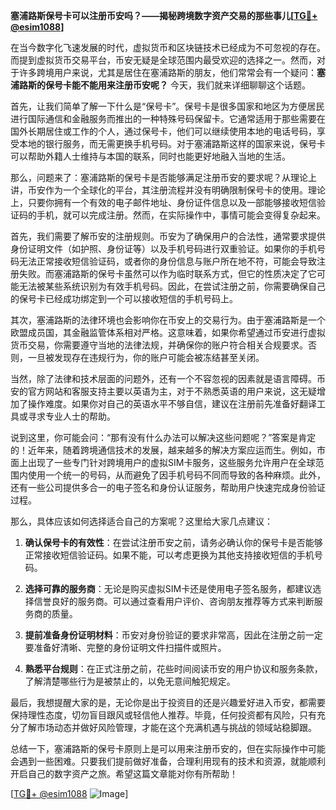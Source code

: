 **塞浦路斯保号卡可以注册币安吗？——揭秘跨境数字资产交易的那些事儿[[TG💪+ @esim1088](https://t.me/s/esim1088)]**

在当今数字化飞速发展的时代，虚拟货币和区块链技术已经成为不可忽视的存在。而提到虚拟货币交易平台，币安无疑是全球范围内最受欢迎的选择之一。然而，对于许多跨境用户来说，尤其是居住在塞浦路斯的朋友，他们常常会有一个疑问：**塞浦路斯的保号卡能不能用来注册币安呢？** 今天，我们就来详细聊聊这个话题。

首先，让我们简单了解一下什么是“保号卡”。保号卡是很多国家和地区为方便居民进行国际通信和金融服务而推出的一种特殊号码保留卡。它通常适用于那些需要在国外长期居住或工作的个人，通过保号卡，他们可以继续使用本地的电话号码，享受本地的银行服务，而无需更换手机号码。对于塞浦路斯这样的国家来说，保号卡可以帮助外籍人士维持与本国的联系，同时也能更好地融入当地的生活。

那么，问题来了：塞浦路斯的保号卡是否能够满足注册币安的要求呢？从理论上讲，币安作为一个全球化的平台，其注册流程并没有明确限制保号卡的使用。理论上，只要你拥有一个有效的电子邮件地址、身份证件信息以及一部能够接收短信验证码的手机，就可以完成注册。然而，在实际操作中，事情可能会变得复杂起来。

首先，我们需要了解币安的注册规则。币安为了确保用户的合法性，通常要求提供身份证明文件（如护照、身份证等）以及手机号码进行双重验证。如果你的手机号码无法正常接收短信验证码，或者你的身份信息与账户所在地不符，可能会导致注册失败。而塞浦路斯的保号卡虽然可以作为临时联系方式，但它的性质决定了它可能无法被某些系统识别为有效手机号码。因此，在尝试注册之前，你需要确保自己的保号卡已经成功绑定到一个可以接收短信的手机号码上。

其次，塞浦路斯的法律环境也会影响你在币安上的交易行为。由于塞浦路斯是一个欧盟成员国，其金融监管体系相对严格。这意味着，如果你希望通过币安进行虚拟货币交易，你需要遵守当地的法律法规，并确保你的账户符合相关合规要求。否则，一旦被发现存在违规行为，你的账户可能会被冻结甚至关闭。

当然，除了法律和技术层面的问题外，还有一个不容忽视的因素就是语言障碍。币安的官方网站和客服支持主要以英语为主，对于不熟悉英语的用户来说，这无疑增加了操作难度。如果你对自己的英语水平不够自信，建议在注册前先准备好翻译工具或寻求专业人士的帮助。

说到这里，你可能会问：“那有没有什么办法可以解决这些问题呢？”答案是肯定的！近年来，随着跨境通信技术的发展，越来越多的解决方案应运而生。例如，市面上出现了一些专门针对跨境用户的虚拟SIM卡服务，这些服务允许用户在全球范围内使用一个统一的号码，从而避免了因手机号码不同而导致的各种麻烦。此外，还有一些公司提供多合一的电子签名和身份认证服务，帮助用户快速完成身份验证过程。

那么，具体应该如何选择适合自己的方案呢？这里给大家几点建议：

1. **确认保号卡的有效性**：在尝试注册币安之前，请务必确认你的保号卡是否能够正常接收短信验证码。如果不能，可以考虑更换为其他支持接收短信的手机号码。
   
2. **选择可靠的服务商**：无论是购买虚拟SIM卡还是使用电子签名服务，都建议选择信誉良好的服务商。可以通过查看用户评价、咨询朋友推荐等方式来判断服务商的质量。

3. **提前准备身份证明材料**：币安对身份验证的要求非常高，因此在注册之前一定要准备好清晰、完整的身份证明文件扫描件或照片。

4. **熟悉平台规则**：在正式注册之前，花些时间阅读币安的用户协议和服务条款，了解清楚哪些行为是被禁止的，以免无意间触犯规定。

最后，我想提醒大家的是，无论你是出于投资目的还是兴趣爱好进入币安，都需要保持理性态度，切勿盲目跟风或轻信他人推荐。毕竟，任何投资都有风险，只有充分了解市场动态并做好风险管理，才能在这个充满机遇与挑战的领域站稳脚跟。

总结一下，塞浦路斯的保号卡原则上是可以用来注册币安的，但在实际操作中可能会遇到一些困难。只要我们提前做好准备，合理利用现有的技术和资源，就能顺利开启自己的数字资产之旅。希望这篇文章能对你有所帮助！

[[TG💪+ @esim1088](https://t.me/s/esim1088) ![Image](https://i.postimg.cc/4NQfJmqS/Snipaste-2025-05-13-00-14-12.png)]